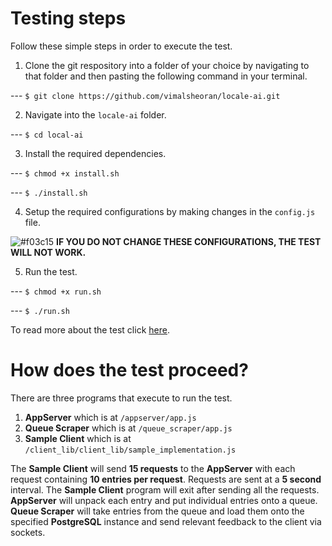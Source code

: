# Testing steps

Follow these simple steps in order to execute the test.

1. Clone the git respository into a folder of your choice by navigating to that folder and then pasting the following command in your terminal.

--- `$ git clone https://github.com/vimalsheoran/locale-ai.git`

2. Navigate into the `locale-ai` folder.

--- `$ cd local-ai`

3. Install the required dependencies.

--- `$ chmod +x install.sh`

--- `$ ./install.sh`

4. Setup the required configurations by making changes in the `config.js` file. 

![#f03c15](https://placehold.it/15/f03c15/000000?text=+) **IF YOU DO NOT CHANGE THESE CONFIGURATIONS, THE TEST WILL NOT WORK.**

5. Run the test.

--- `$ chmod +x run.sh`

--- `$ ./run.sh`

To read more about the test click [here](#how-does-the-test-proceed?).

# How does the test proceed?

There are three programs that execute to run the test.

1. **AppServer** which is at `/appserver/app.js`
2. **Queue Scraper** which is at `/queue_scraper/app.js`
3. **Sample Client** which is at `/client_lib/client_lib/sample_implementation.js`

The **Sample Client** will send **15 requests** to the **AppServer** with each request containing **10 entries per request**. Requests are sent at a **5 second** interval. The **Sample Client** program will exit after sending all the requests. **AppServer** will unpack each entry and put individual entries onto a queue. **Queue Scraper** will take entries from the queue and load them onto the specified **PostgreSQL** instance and send relevant feedback to the client via sockets.